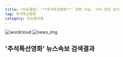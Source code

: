 ```yaml
---
title: (이슈클립) '**추석특선영화**' 관련 이슈, 기사 모아 보기
tag: 추석특선영화
category: 이슈클리핑
---
```

![wordcloud](https://s3.ap-northeast-2.amazonaws.com/lyrics101-wordcloud/2018-09-23-1537639640.png)
![news_img](https://user-images.githubusercontent.com/42597476/44507050-1206f400-a6e4-11e8-8d98-7ffbfebb353f.png)
## **'**추석특선영화**'** 뉴스속보 검색결과

